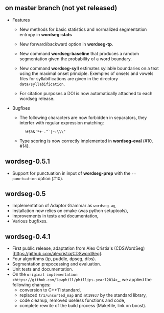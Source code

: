 on master branch (not yet released)
-----------------------------------

* Features

    * New methods for basic statistics and normalized segmentation
      entropy in **wordseg-stats**

    * New forward/backward option in **wordseg-tp**.

    * New command **wordseg-baseline** that produces a random
      segmentation given the probability of a word boundary.

    * New command **wordseg-syll** estimates syllable boundaries on a
      text using the maximal onset principle. Exemples of onsets and
      vowels files for syllabifications are given in the directory
      `data/syllabification`.

    * For citation purposes a DOI is now automatically attached to
      each wordseg release.

* Bugfixes

    * The following characters are now forbidden in separators, they
      interfer with regular expression matching:

            !#$%&'*+-.^`|~:\\\"

    * Type scoring is now correctly implemented in **wordseg-eval**
      (#10, #14).


wordseg-0.5.1
-------------

* Support for punctuation in input of **wordseg-prep** with the
  ``--punctuation`` option (#10).


wordseg-0.5
-----------

* Implementation of Adaptor Grammar as ``wordseg-ag``,
* Installation now relies on cmake (was python setuptools),
* Improvements in tests and documentation,
* Various bugfixes.


wordseg-0.4.1
-------------

* First public release, adaptation from Alex Cristia's
  (CDSWordSeg)[https://github.com/alecristia/CDSwordSeg].
* Four algorithms (tp, puddle, dpseg, dibs).
* Segmentation prepocessing and evaluation.
* Unit tests and documentation.
* On the `original implementation
  <https://github.com/lawphill/phillips-pearl2014>`_, we applied the
  following changes:
  - conversion to C++11 standard,
  - replaced ``tr1/unsorted_map`` and ``mt19937`` by the standard library,
  - code cleanup, removed useless functions and code,
  - complete rewrite of the build process (Makefile, link on boost).
